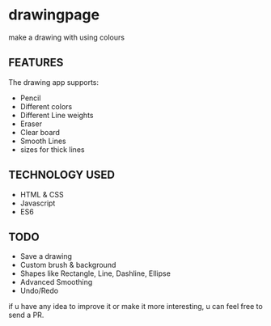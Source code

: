 # drawingpage
make a drawing with using colours
<h2>FEATURES</h2>
<p>The drawing app supports:</p>
<ul>
<li>Pencil</li>
<li>Different colors</li>
<li>Different Line weights</li>
<li>Eraser</li>
<li>Clear board</li>
<li>Smooth Lines</li>
<li>sizes for thick lines</li>
</ul>
<h2>TECHNOLOGY USED</h2>
<ul>
  <li>HTML & CSS</li>
<li>
  Javascript</li>
  <li>ES6 </li>
  </ul>
  <h2>TODO</h2>
  <ul>
<li>Save a drawing</li>
<li>Custom brush & background</li>
<li>Shapes like Rectangle, Line, Dashline, Ellipse</li>
<li>Advanced Smoothing</li>
<li>Undo/Redo</li>
  </ul>
  <p>if u have any idea to improve it or make it more interesting, u can feel free to send a PR.</p>

